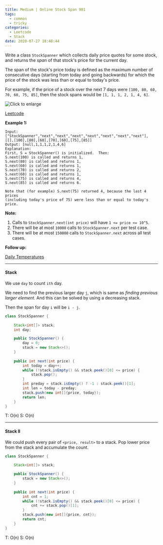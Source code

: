```yaml
---
title: Medium | Online Stock Span 901
tags:
  - common
  - tricky
categories:
  - Leetcode
  - Stack
date: 2020-07-27 18:48:44
---
```


Write a class `StockSpanner` which collects daily price quotes for some stock, and returns the *span* of that stock's price for the current day.

The span of the stock's price today is defined as the maximum number of consecutive days (starting from today and going backwards) for which the price of the stock was less than or equal to today's price.

For example, if the price of a stock over the next 7 days were `[100, 80, 60, 70, 60, 75, 85]`, then the stock spans would be `[1, 1, 1, 2, 1, 4, 6]`.

![Click to enlarge](https://media.geeksforgeeks.org/wp-content/uploads/Stock_span.png)

[Leetcode](https://leetcode.com/problems/online-stock-span/)

<!--more-->

**Example 1:**

```
Input: ["StockSpanner","next","next","next","next","next","next","next"], [[],[100],[80],[60],[70],[60],[75],[85]]
Output: [null,1,1,1,2,1,4,6]
Explanation: 
First, S = StockSpanner() is initialized.  Then:
S.next(100) is called and returns 1,
S.next(80) is called and returns 1,
S.next(60) is called and returns 1,
S.next(70) is called and returns 2,
S.next(60) is called and returns 1,
S.next(75) is called and returns 4,
S.next(85) is called and returns 6.

Note that (for example) S.next(75) returned 4, because the last 4 prices
(including today's price of 75) were less than or equal to today's price.
```

**Note:**

1. Calls to `StockSpanner.next(int price)` will have `1 <= price <= 10^5`.
2. There will be at most `10000` calls to `StockSpanner.next` per test case.
3. There will be at most `150000` calls to `StockSpanner.next` across all test cases.

**Follow up:** 

[Daily Temperatures](https://leetcode.com/problems/daily-temperatures/)

---

#### Stack 

We use `day` to count `ith` day.

We need to find the previous larger day `j`, which is same as *finding previous larger element*. And this can be solved by using a decreasing stack.

Then the span for day `i` will be `i - j`.

```java
class StockSpanner {
    
    Stack<int[]> stack;
    int day;

    public StockSpanner() {
        day = 0;
        stack = new Stack<>();
    }
    
    public int next(int price) {
        int today = day++;
        while (!stack.isEmpty() && stack.peek()[0] <= price) {
            stack.pop();
        }
        int preday = stack.isEmpty() ? -1 : stack.peek()[1];
        int len = today - preday;
        stack.push(new int[]{price, today});
        return len;
    }
}
```

T: O(n)			S: O(n)

---

#### Stack II

We could push every pair of `<price, result>` to a stack.
Pop lower price from the stack and accumulate the count.

```java
class StockSpanner {
    
    Stack<int[]> stack;

    public StockSpanner() {
        stack = new Stack<>();
    }
    
    public int next(int price) {
        int cnt = 1;
        while (!stack.isEmpty() && stack.peek()[0] <= price) {
            cnt += stack.pop()[1];
        }
        stack.push(new int[]{price, cnt});
        return cnt;
    }
}
```

T: O(n)			S: O(n)

